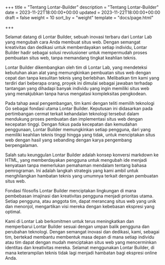 +++
title = "Tentang Lontar-Builder"
description = "Tentang Lontar-Builder"
date = 2023-11-22T18:00:00+00:00
updated = 2023-11-22T18:00:00+00:00
draft = false
weight = 10
sort_by = "weight"
template = "docs/page.html"

+++

Selamat datang di Lontar Builder, sebuah inovasi terbaru dari Lontar Lab yang mengubah cara Anda membuat situs web. Dengan semangat kreativitas dan dedikasi untuk memberdayakan setiap individu, Lontar Builder hadir sebagai solusi revolusioner untuk mempermudah proses pembuatan situs web, tanpa memandang tingkat keahlian teknis.

Lontar Builder dikembangkan oleh tim di Lontar Lab, yang mendeteksi kebutuhan akan alat yang memungkinkan pembuatan situs web dengan cepat dan tanpa kesulitan teknis yang berlebihan. Melibatkan tim kami yang terdiri dari beberapa orang, proyek ini dimulai sebagai jawaban terhadap tantangan yang dihadapi banyak individu yang ingin memiliki situs web yang menakjubkan tanpa harus mengatasi kompleksitas pengkodean.

Pada tahap awal pengembangan, tim kami dengan teliti memilih teknologi Go sebagai fondasi utama Lontar Builder. Keputusan ini didasarkan pada pertimbangan cermat terkait kehandalan teknologi tersebut dalam mendukung proses pembuatan dan implementasi situs web dengan kecepatan tinggi. Dengan fokus pada kecepatan dan kemudahan penggunaan, Lontar Builder memungkinkan setiap pengguna, dari yang memiliki keahlian teknis tinggi hingga yang tidak, untuk menciptakan situs web dengan hasil yang sebanding dengan karya pengembang berpengalaman.

Salah satu keunggulan Lontar Builder adalah konsep konversi markdown ke HTML, yang memberdayakan pengguna untuk mengubah ide menjadi kenyataan tanpa memerlukan pemahaman mendalam tentang bahasa pemrograman. Ini adalah langkah strategis yang kami ambil untuk menghilangkan hambatan teknis yang umumnya terkait dengan pembuatan situs web.

Fondasi filosofis Lontar Builder menciptakan lingkungan di mana pembebasan imajinasi dan kreativitas pengguna menjadi prioritas utama. Setiap pengguna, atau anggota tim, dapat merancang situs web yang unik dan menonjol, mengartikan visi mereka dengan kebebasan ekspresi yang optimal.

Kami di Lontar Lab berkomitmen untuk terus meningkatkan dan memperbarui Lontar Builder sesuai dengan umpan balik pengguna dan perubahan teknologi. Dengan semangat inovasi dan dedikasi, kami, sebagai tim, bertekad membantu membentuk masa depan di mana setiap individu atau tim dapat dengan mudah menciptakan situs web yang mencerminkan identitas dan kreativitas mereka. Selamat menggunakan Lontar Builder, di mana keterampilan teknis tidak lagi menjadi hambatan bagi ekspresi online Anda.